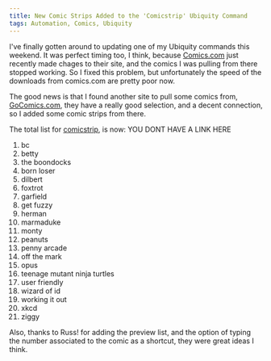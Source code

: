 ```yaml
---
title: New Comic Strips Added to the 'Comicstrip' Ubiquity Command
tags: Automation, Comics, Ubiquity
---
```

I've finally gotten around to updating one of my Ubiquity commands this weekend. It was perfect timing too, I think, because [Comics.com](http://www.comics.com) just recently made chages to their site, and the comics I was pulling from there stopped working. 
So I fixed this problem, but unfortunately the speed of the downloads from comics.com are pretty poor now.

The good news is that I found another site to pull some comics from, [GoComics.com](http://www.gocomics.com), they have a really good selection, and a decent connection, so I added some comic strips from there. 

The total list for <a title="Ubiquity Command to View and Dump Comicstrips" rev="vote-for" target="_blank" href="/tools/ubiquity/comicstrip/comicstrip.cfm">comicstrip</a>, is now: YOU DONT HAVE A LINK HERE

1. bc
2. betty
3. the boondocks
4. born loser
5. dilbert
6. foxtrot
7. garfield
8. get fuzzy
9. herman
10. marmaduke
11. monty
12. peanuts
13. penny arcade
14. off the mark
15. opus
16. teenage mutant ninja turtles
17. user friendly
18. wizard of id
19. working it out
20. xkcd
21. ziggy

Also, thanks to Russ! for adding the preview list, and the option of typing the number associated to the comic as a shortcut, they were great ideas I think.
